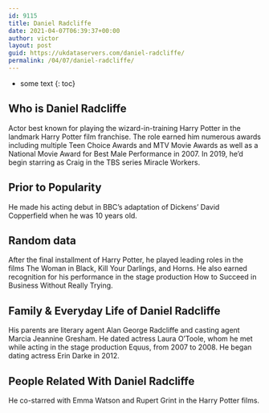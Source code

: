 ```yaml
---
id: 9115
title: Daniel Radcliffe
date: 2021-04-07T06:39:37+00:00
author: victor
layout: post
guid: https://ukdataservers.com/daniel-radcliffe/
permalink: /04/07/daniel-radcliffe/
---
```


* some text
{: toc}


## Who is Daniel Radcliffe



Actor best known for playing the wizard-in-training Harry Potter in the landmark Harry Potter film franchise. The role earned him numerous awards including multiple Teen Choice Awards and MTV Movie Awards as well as a National Movie Award for Best Male Performance in 2007. In 2019, he&#8217;d begin starring as Craig in the TBS series Miracle Workers. 

                
                
                
## Prior to Popularity



He made his acting debut in BBC&#8217;s adaptation of Dickens&#8217; David Copperfield when he was 10 years old.

                
                
                
## Random data



After the final installment of Harry Potter, he played leading roles in the films The Woman in Black, Kill Your Darlings, and Horns. He also earned recognition for his performance in the stage production How to Succeed in Business Without Really Trying. 

                
                
                
## Family & Everyday Life of Daniel Radcliffe



His parents are literary agent Alan George Radcliffe and casting agent Marcia Jeannine Gresham. He dated actress Laura O&#8217;Toole, whom he met while acting in the stage production Equus, from 2007 to 2008. He began dating actress Erin Darke in 2012.

                
                
                
## People Related With Daniel Radcliffe



He co-starred with Emma Watson and Rupert Grint in the Harry Potter films.

                
              
            
          
          
          